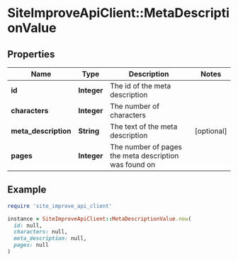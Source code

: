 # SiteImproveApiClient::MetaDescriptionValue

## Properties

| Name | Type | Description | Notes |
| ---- | ---- | ----------- | ----- |
| **id** | **Integer** | The id of the meta description |  |
| **characters** | **Integer** | The number of characters |  |
| **meta_description** | **String** | The text of the meta description | [optional] |
| **pages** | **Integer** | The number of pages the meta description was found on |  |

## Example

```ruby
require 'site_improve_api_client'

instance = SiteImproveApiClient::MetaDescriptionValue.new(
  id: null,
  characters: null,
  meta_description: null,
  pages: null
)
```

